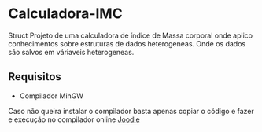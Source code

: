 # Calculadora-IMC
Struct
Projeto de uma calculadora de índice de Massa corporal onde aplico conhecimentos sobre estruturas de dados heterogeneas.
Onde os dados são salvos em váriaveis heterogeneas.
<br>
<h2>Requisitos</h2>
<ul>
<li>Compilador MinGW</li>
</ul>
<p>Caso não queira instalar o compilador basta apenas copiar o código e fazer e execução no compilador online <a href="https://www.jdoodle.com/online-compiler-c++/">Joodle</a>
